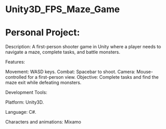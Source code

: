 # Unity3D_FPS_Maze_Game
# Personal Project:

Description: A first-person shooter game in Unity where a player needs to navigate a maze, complete tasks, and battle monsters.

Features:

Movement: WASD keys.
Combat: Spacebar to shoot.
Camera: Mouse-controlled for a first-person view.
Objective: Complete tasks and find the maze exit while defeating monsters.

Development Tools:

Platform: Unity3D.

Language: C#.

Characters and animations: Mixamo
